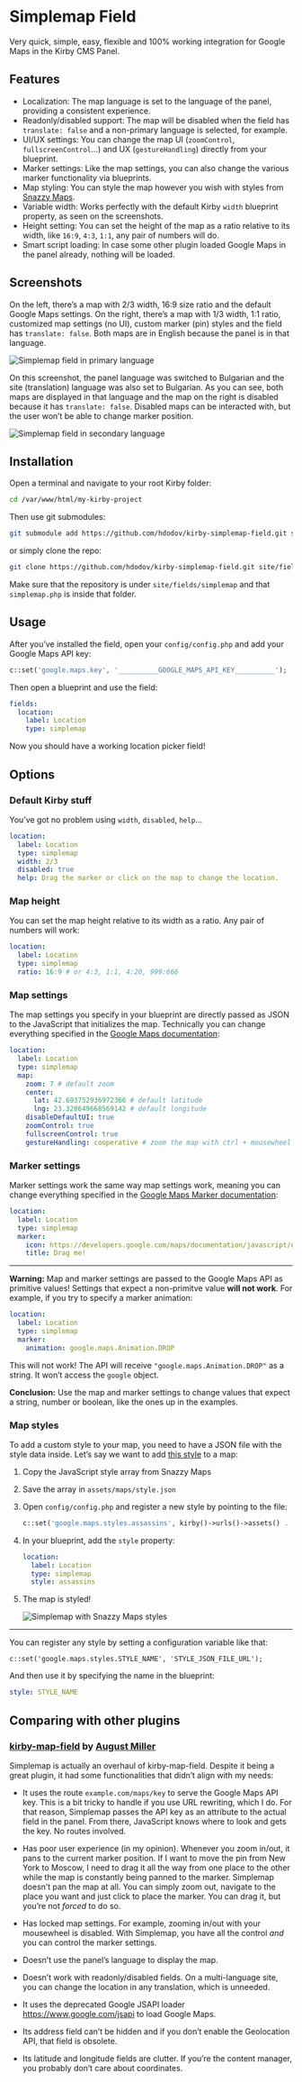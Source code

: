 # Simplemap Field
Very quick, simple, easy, flexible and 100% working integration for Google Maps in the Kirby CMS Panel.

## Features
- Localization: The map language is set to the language of the panel, providing a consistent experience.
- Readonly/disabled support: The map will be disabled when the field has `translate: false` and a non-primary language is selected, for example.
- UI/UX settings: You can change the map UI (`zoomControl`, `fullscreenControl`...) and UX (`gestureHandling`) directly from your blueprint.
- Marker settings: Like the map settings, you can also change the various marker functionality via blueprints.
- Map styling: You can style the map however you wish with styles from [Snazzy Maps](https://snazzymaps.com/).
- Variable width: Works perfectly with the default Kirby `width` blueprint property, as seen on the screenshots.
- Height setting: You can set the height of the map as a ratio relative to its width, like `16:9`, `4:3`, `1:1`, any pair of numbers will do.
- Smart script loading: In case some other plugin loaded Google Maps in the panel already, nothing will be loaded.

## Screenshots

On the left, there’s a map with 2/3 width, 16:9 size ratio and the default Google Maps settings. On the right, there’s a map with 1/3 width, 1:1 ratio, customized map settings (no UI), custom marker (pin) styles and the field has `translate: false`. Both maps are in English because the panel is in that language.

![Simplemap field in primary language](https://i.imgur.com/UQrPrKi.jpg)

On this screenshot, the panel language was switched to Bulgarian and the site (translation) language was also set to Bulgarian. As you can see, both maps are displayed in that language and the map on the right is disabled because it has `translate: false`. Disabled maps can be interacted with, but the user won’t be able to change marker position.

![Simplemap field in secondary language](https://i.imgur.com/thNwWoj.jpg)

## Installation

Open a terminal and navigate to your root Kirby folder:

```sh
cd /var/www/html/my-kirby-project
```

Then use git submodules:

```sh
git submodule add https://github.com/hdodov/kirby-simplemap-field.git site/fields/simplemap
```

or simply clone the repo:

```sh
git clone https://github.com/hdodov/kirby-simplemap-field.git site/fields/simplemap
```

Make sure that the repository is under `site/fields/simplemap` and that `simplemap.php` is inside that folder.

## Usage

After you’ve installed the field, open your `config/config.php` and add your Google Maps API key:

```php
c::set('google.maps.key', '__________GOOGLE_MAPS_API_KEY__________');
```

Then open a blueprint and use the field:

```yaml
fields:
  location:
    label: Location
    type: simplemap
```

Now you should have a working location picker field!

## Options

### Default Kirby stuff

You’ve got no problem using `width`, `disabled`, `help`...

```yaml
location:
  label: Location
  type: simplemap
  width: 2/3
  disabled: true
  help: Drag the marker or click on the map to change the location.
```

### Map height

You can set the map height relative to its width as a ratio. Any pair of numbers will work:

```yaml
location:
  label: Location
  type: simplemap
  ratio: 16:9 # or 4:3, 1:1, 4:20, 999:666
```

### Map settings

The map settings you specify in your blueprint are directly passed as JSON to the JavaScript that initializes the map. Technically you can change everything specified in the [Google Maps documentation](https://developers.google.com/maps/documentation/javascript/controls):

```yaml
location:
  label: Location
  type: simplemap
  map:
    zoom: 7 # default zoom
    center:
      lat: 42.693752936972366 # default latitude
      lng: 23.328649668569142 # default longitude
    disableDefaultUI: true
    zoomControl: true
    fullscreenControl: true
    gestureHandling: cooperative # zoom the map with ctrl + mousewheel
```

### Marker settings

Marker settings work the same way map settings work, meaning you can change everything specified in the [Google Maps Marker documentation](https://developers.google.com/maps/documentation/javascript/markers):

```yaml
location:
  label: Location
  type: simplemap
  marker:
    icon: https://developers.google.com/maps/documentation/javascript/examples/full/images/beachflag.png
    title: Drag me!
```

---

**Warning:** Map and marker settings are passed to the Google Maps API as primitive values! Settings that expect a non-primitve value **will not work**. For example, if you try to specify a marker animation:

```yaml
location:
  label: Location
  type: simplemap
  marker:
    animation: google.maps.Animation.DROP
```

This will not work! The API will receive `"google.maps.Animation.DROP"` as a string. It won’t access the `google` object.

**Conclusion:** Use the map and marker settings to change values that expect a string, number or boolean, like the ones up in the examples.

### Map styles

To add a custom style to your map, you need to have a JSON file with the style data inside. Let’s say we want to add [this style](https://snazzymaps.com/style/72543/assassins-creed-iv) to a map:

1. Copy the JavaScript style array from Snazzy Maps

2. Save the array in `assets/maps/style.json`

3. Open `config/config.php` and register a new style by pointing to the file:

   ```php
   c::set('google.maps.styles.assassins', kirby()->urls()->assets() . '/maps/style.json');
   ```

4. In your blueprint, add the `style` property:

   ```yaml
   location:
     label: Location
     type: simplemap
     style: assassins
   ```

5. The map is styled!

   ![Simplemap with Snazzy Maps styles](https://i.imgur.com/4WnO3j3.png)

---

You can register any style by setting a configuration variable like that:

```
c::set('google.maps.styles.STYLE_NAME', 'STYLE_JSON_FILE_URL');
```

And then use it by specifying the name in the blueprint:

```yaml
style: STYLE_NAME
```

## Comparing with other plugins

### [kirby-map-field](https://github.com/AugustMiller/kirby-map-field) by [August Miller](https://github.com/AugustMiller)

Simplemap is actually an overhaul of kirby-map-field. Despite it being a great plugin, it had some functionalities that didn’t align with my needs:

- It uses the route `example.com/maps/key` to serve the Google Maps API key. This is a bit tricky to handle if you use URL rewriting, which I do. For that reason, Simplemap passes the API key as an attribute to the actual field in the panel. From there, JavaScript knows where to look and gets the key. No routes involved.

- Has poor user experience (in my opinion). Whenever you zoom in/out, it pans to the current marker position. If I want to move the pin from New York to Moscow, I need to drag it all the way from one place to the other while the map is constantly being panned to the marker. Simplemap doesn’t pan the map at all. You can simply zoom out, navigate to the place you want and just click to place the marker. You can drag it, but you’re not _forced_ to do so.

- Has locked map settings. For example, zooming in/out with your mousewheel is disabled. With Simplemap, you have all the control _and_ you can control the marker settings.

- Doesn’t use the panel’s language to display the map.

- Doesn’t work with readonly/disabled fields. On a multi-language site, you can change the location in any translation, which is unneeded.

- It uses the deprecated Google JSAPI loader https://www.google.com/jsapi to load Google Maps.

- Its address field can’t be hidden and if you don’t enable the Geolocation API, that field is obsolete.

- Its latitude and longitude fields are clutter. If you’re the content manager, you probably don’t care about coordinates.